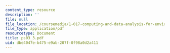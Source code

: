 ```yaml
---
content_type: resource
description: ''
file: null
file_location: /coursemedia/1-017-computing-and-data-analysis-for-environmental-applications-fall-2003/dbe4047eb475e9ab207f0f98a0d2a411_ps03_3.pdf
file_type: application/pdf
resourcetype: Document
title: ps03_3.pdf
uid: dbe4047e-b475-e9ab-207f-0f98a0d2a411
---
```

